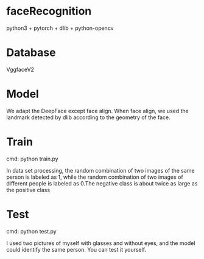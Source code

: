# faceRecognition
python3 + pytorch + dlib + python-opencv

# Database
VggfaceV2

# Model
We adapt the DeepFace except face align. When face align, we used the landmark detected by dlib according to the geometry of the face.

# Train
cmd: python train.py  
  
In data set processing, the random combination of two images of the same person is labeled as 1, while the random combination of two images of different people is labeled as 0.The negative class is about twice as large as the positive class

# Test
cmd: python test.py  
  
I used two pictures of myself with glasses and without eyes, and the model could identify the same person. You can test it yourself.

